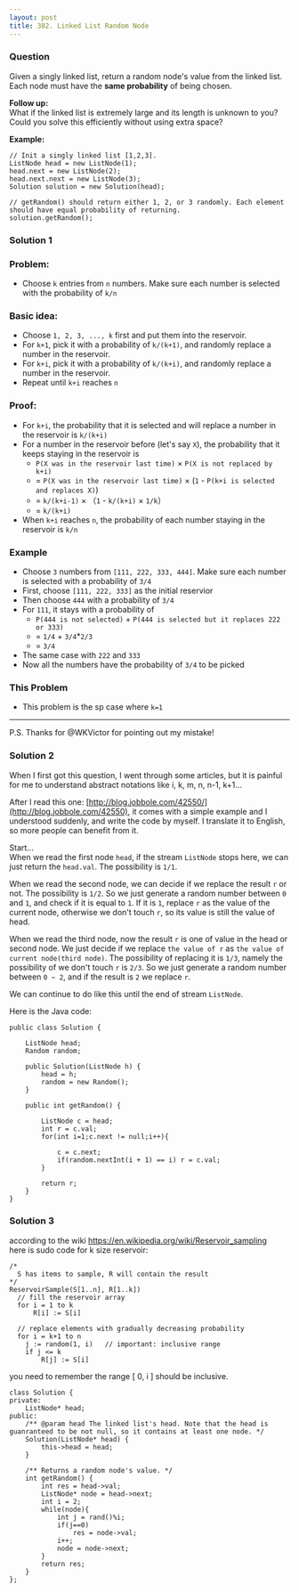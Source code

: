 ```yaml
---
layout: post
title: 382. Linked List Random Node
---
```

### Question
Given a singly linked list, return a random node's value from the linked list.
Each node must have the **same probability** of being chosen.

 **Follow up:**  
What if the linked list is extremely large and its length is unknown to you?
Could you solve this efficiently without using extra space?

 **Example:**

    
    
    // Init a singly linked list [1,2,3].
    ListNode head = new ListNode(1);
    head.next = new ListNode(2);
    head.next.next = new ListNode(3);
    Solution solution = new Solution(head);
    
    // getRandom() should return either 1, 2, or 3 randomly. Each element should have equal probability of returning.
    solution.getRandom();
    

### Solution 1
### Problem:

  * Choose `k` entries from `n` numbers. Make sure each number is selected with the probability of `k/n`

### Basic idea:

  * Choose `1, 2, 3, ..., k` first and put them into the reservoir.
  * For `k+1`, pick it with a probability of `k/(k+1)`, and randomly replace a number in the reservoir.
  * For `k+i`, pick it with a probability of `k/(k+i)`, and randomly replace a number in the reservoir.
  * Repeat until `k+i` reaches `n`

### Proof:

  * For `k+i`, the probability that it is selected and will replace a number in the reservoir is `k/(k+i)`
  * For a number in the reservoir before (let's say `X`), the probability that it keeps staying in the reservoir is 
    * `P(X was in the reservoir last time)` × `P(X is not replaced by k+i)`
    * = `P(X was in the reservoir last time)` × (`1` \- `P(k+i is selected and replaces X)`)
    * = `k/(k+i-1)` × （`1` \- `k/(k+i)` × `1/k`）
    * = `k/(k+i)`
  * When `k+i` reaches `n`, the probability of each number staying in the reservoir is `k/n`

### Example

  * Choose `3` numbers from `[111, 222, 333, 444]`. Make sure each number is selected with a probability of `3/4`
  * First, choose `[111, 222, 333]` as the initial reservior
  * Then choose `444` with a probability of `3/4`
  * For `111`, it stays with a probability of 
    * `P(444 is not selected)` \+ `P(444 is selected but it replaces 222 or 333)`
    * = `1/4` \+ `3/4`*`2/3`
    * = `3/4`
  * The same case with `222` and `333`
  * Now all the numbers have the probability of `3/4` to be picked

### This Problem

  * This problem is the sp case where `k=1`

* * *

P.S. Thanks for @WKVictor for pointing out my mistake!


### Solution 2
When I first got this question, I went through some articles, but it is
painful for me to understand abstract notations like i, k, m, n, n-1, k+1...

After I read this one:
[http://blog.jobbole.com/42550/](http://blog.jobbole.com/42550), it comes with
a simple example and I understood suddenly, and write the code by myself. I
translate it to English, so more people can benefit from it.

Start...  
When we read the first node `head`, if the stream `ListNode` stops here, we
can just return the `head.val`. The possibility is `1/1`.

When we read the second node, we can decide if we replace the result `r` or
not. The possibility is `1/2`. So we just generate a random number between `0`
and `1`, and check if it is equal to `1`. If it is `1`, replace `r` as the
value of the current node, otherwise we don't touch `r`, so its value is still
the value of head.

When we read the third node, now the result `r` is one of value in the head or
second node. We just decide if we replace `the value of r` as `the value of
current node(third node)`. The possibility of replacing it is `1/3`, namely
the possibility of we don't touch `r` is `2/3`. So we just generate a random
number between `0 ~ 2`, and if the result is `2` we replace `r`.

We can continue to do like this until the end of stream `ListNode`.

Here is the Java code:

    
    
    public class Solution {
        
        ListNode head;
        Random random;
        
        public Solution(ListNode h) {
            head = h;       
            random = new Random();        
        }
        
        public int getRandom() {
            
            ListNode c = head;
            int r = c.val;
            for(int i=1;c.next != null;i++){
                
                c = c.next;
                if(random.nextInt(i + 1) == i) r = c.val;                        
            }
            
            return r;
        }
    }
    


### Solution 3
according to the wiki <https://en.wikipedia.org/wiki/Reservoir_sampling>  
here is sudo code for k size reservoir:

    
    
    /*
      S has items to sample, R will contain the result
    */
    ReservoirSample(S[1..n], R[1..k])
      // fill the reservoir array
      for i = 1 to k
          R[i] := S[i]
    
      // replace elements with gradually decreasing probability
      for i = k+1 to n
        j := random(1, i)   // important: inclusive range
        if j <= k
            R[j] := S[i]
    

you need to remember the range [ 0, i ] should be inclusive.

    
    
    class Solution {
    private:
        ListNode* head;
    public:
        /** @param head The linked list's head. Note that the head is guanranteed to be not null, so it contains at least one node. */
        Solution(ListNode* head) {
            this->head = head;
        }
        
        /** Returns a random node's value. */
        int getRandom() {
            int res = head->val;
            ListNode* node = head->next;
            int i = 2;
            while(node){
                int j = rand()%i;
                if(j==0)
                    res = node->val;
                i++;
                node = node->next;
            }
            return res;
        }
    };
    




